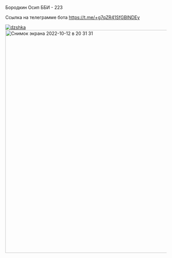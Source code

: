 Бородкин Осип ББИ - 223 

Ссылка на телеграмме бота https://t.me/+g7qZR41SfGBlNDEy

[![dzshka](https://github.com/osipgas/dz_tp_2/actions/workflows/python-publish.yml/badge.svg)](https://github.com/osipgas/dz_tp_2/actions/workflows/python-publish.yml)
<img width="694" alt="Снимок экрана 2022-10-12 в 20 31 31" src="https://user-images.githubusercontent.com/115102730/195409818-6dd5e5dc-cc7d-4f62-9704-e7a598c10273.png">
